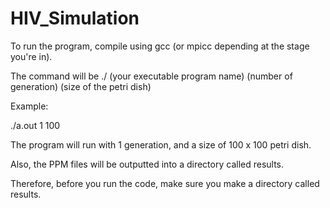 # HIV_Simulation

To run the program, compile using gcc (or mpicc depending at the stage you're in).

The command will be ./ (your executable program name) (number of generation) (size of the petri dish)
  
Example:

./a.out 1 100

The program will run with 1 generation, and a size of 100 x 100 petri dish.

Also, the PPM files will be outputted into a directory called results.

Therefore, before you run the code, make sure you make a directory called results.
